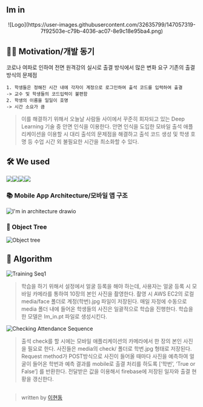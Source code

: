 ## Im in
<p align="center">
![Logo](https://user-images.githubusercontent.com/32635799/147057319-7f92503e-c79b-4036-ac07-8e9c18e95ba4.png)
</p>

## 🚵‍♀️ Motivation/개발 동기
코로나 여파로 인하여 전면 원격강의 실시로 출결 방식에서 많은 변화 요구
기존의 출결 방식의 문제점
```
1. 학생들은 정해진 시간 내에 각자이 계정으로 로그인하여 출석 코드를 입력하여 출결
-> 교수 및 학생들의 코드입력이 불편함
2. 학생의 이름을 일일이 호명
-> 시간 소요가 큼
```
> 이를 해결하기 위해서 오늘날 사람들 사이에서 꾸준히 회자되고 있는 Deep Learning 기술 중 안면 인식을 이용한다. 안면 인식을 도입한 모바일 출석 애플리케이션을 이용할 시 대리 출석의 문제점을 해결하고 출석 코드 생성 및 학생 호명 등 수업 시간 외 불필요한 시간을 최소화할 수 있다.

## 🛠 We used
<img src="https://img.shields.io/badge/github-181717?style=for-the-badge&logo=github&logoColor=white"><img src="https://img.shields.io/badge/linux-FCC624?style=for-the-badge&logo=linux&logoColor=black"><img src="https://img.shields.io/archlinux/v/core/x86_64/pacman"><img src = "https://img.shields.io/pypi/djversions/djangorestframework?style=plastic">

### 📚 Mobile App Architecture/모바일 앱 구조
![I'm in architecture drawio](https://user-images.githubusercontent.com/32635799/147058410-3bea4da5-e941-4dd0-b7a5-a708cae4b6b7.png)

### 🌳 Object Tree
![Object tree](https://user-images.githubusercontent.com/32635799/147455084-8d9f899e-1b0f-4aa2-b9fd-7ff5ec728bf9.png)

## 🌳 Algorithm
![Training Seq1](https://user-images.githubusercontent.com/32635799/147454217-71ac7c5b-b11b-4d69-8ced-09b5567e26f2.png)
> 학습을 하기 위해서 설정에서 얼굴 등록을 해야 하는데, 사용자는 얼굴 등록 시 모바일 카메라를 통하여 10장의 본인 사진을 촬영한다. 촬영 시 AWS EC2의 로컬 media/face 폴더로 계정(학번).jpg 파일이 저장된다. 매일 자정에 수동으로 media 폴더 내에 들어온 학생들의 사진은 일괄적으로 학습을 진행한다. 학습을 한 모델은 Im_in.pt 파일로 생성시킨다. 

![Checking Attendance Sequence](https://user-images.githubusercontent.com/32635799/147454232-e61673a7-6755-46a4-95db-ee8532eadc80.png)
> 출석 check를 할 시에는 모바일 애플리케이션의 카메라에서 한 장의 본인 사진을 필요로 한다. 사진들은 media의 check/ 폴더로 학번.jpg 형태로 저장된다. Request method가 POST방식으로 사진이 들어올 때마다 사진을 예측하여 얼굴이 들어온 학번과 예측 결과를 mobile로 출결 처리를 하도록 [‘학번’, ‘True or False’] 를 반환한다. 전달받은 값을 이용해서 firebase에 저장된 일자와 출결 현황을 갱신한다. 


##

> written by [이현동](https://github.com/LEEHYUNDONG)